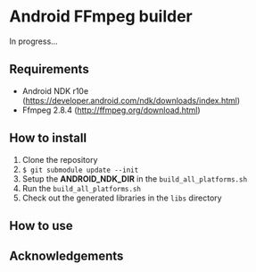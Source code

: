 Android FFmpeg builder
======================

In progress...


Requirements
------------

- Android NDK r10e (https://developer.android.com/ndk/downloads/index.html)
- Ffmpeg 2.8.4 (http://ffmpeg.org/download.html)

How to install
--------------

1. Clone the repository
2. `$ git submodule update --init`
3. Setup the **ANDROID_NDK_DIR** in the `build_all_platforms.sh`
4. Run the `build_all_platforms.sh`
5. Check out the generated libraries in the `libs` directory

How to use
----------



Acknowledgements
----------------
